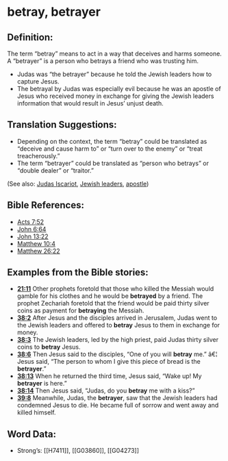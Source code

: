 # betray, betrayer

## Definition:

The term “betray” means to act in a way that deceives and harms someone. A “betrayer” is a person who betrays a friend who was trusting him.

* Judas was “the betrayer” because he told the Jewish leaders how to capture Jesus.
* The betrayal by Judas was especially evil because he was an apostle of Jesus who received money in exchange for giving the Jewish leaders information that would result in Jesus’ unjust death.

## Translation Suggestions:

* Depending on the context, the term “betray” could be translated as “deceive and cause harm to” or “turn over to the enemy” or “treat treacherously.”
* The term “betrayer” could be translated as “person who betrays” or “double dealer” or “traitor.”

(See also: [Judas Iscariot](../names/judasiscariot.md), [Jewish leaders](../other/jewishleaders.md), [apostle](../kt/apostle.md))

## Bible References:

* [Acts 7:52](rc://en/tn/help/act/07/52)
* [John 6:64](rc://en/tn/help/jhn/06/64)
* [John 13:22](rc://en/tn/help/jhn/13/22)
* [Matthew 10:4](rc://en/tn/help/mat/10/04)
* [Matthew 26:22](rc://en/tn/help/mat/26/22)

## Examples from the Bible stories:

* __[21:11](rc://en/tn/help/obs/21/11)__ Other prophets foretold that those who killed the Messiah would gamble for his clothes and he would be __betrayed__ by a friend. The prophet Zechariah foretold that the friend would be paid thirty silver coins as payment for __betraying__ the Messiah.
* __[38:2](rc://en/tn/help/obs/38/02)__ After Jesus and the disciples arrived in Jerusalem, Judas went to the Jewish leaders and offered to __betray__ Jesus to them in exchange for money.
* __[38:3](rc://en/tn/help/obs/38/03)__ The Jewish leaders, led by the high priest, paid Judas thirty silver coins to __betray__ Jesus.
* __[38:6](rc://en/tn/help/obs/38/06)__ Then Jesus said to the disciples, “One of you will __betray__ me.” â€¦ Jesus said, “The person to whom I give this piece of bread is the __betrayer__.”
* __[38:13](rc://en/tn/help/obs/38/13)__ When he returned the third time, Jesus said, “Wake up! My __betrayer__ is here.”
* __[38:14](rc://en/tn/help/obs/38/14)__ Then Jesus said, “Judas, do you __betray__ me with a kiss?”
* __[39:8](rc://en/tn/help/obs/39/08)__ Meanwhile, Judas, the __betrayer__, saw that the Jewish leaders had condemned Jesus to die. He became full of sorrow and went away and killed himself.

## Word Data:

* Strong’s: [[H7411]], [[G03860]], [[G04273]]
